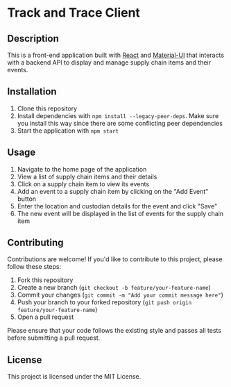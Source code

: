 # Track and Trace Client

## Description

This is a front-end application built with [React](https://reactjs.org/) and [Material-UI](https://material-ui.com/) that interacts with a backend API to display and manage supply chain items and their events.

## Installation

1.  Clone this repository
2.  Install dependencies with `npm install --legacy-peer-deps`. Make sure you install this way since there are some conflicting peer dependencies
3.  Start the application with `npm start`

## Usage

1.  Navigate to the home page of the application
2.  View a list of supply chain items and their details
3.  Click on a supply chain item to view its events
4.  Add an event to a supply chain item by clicking on the "Add Event" button
5.  Enter the location and custodian details for the event and click "Save"
6.  The new event will be displayed in the list of events for the supply chain item

## Contributing

Contributions are welcome! If you'd like to contribute to this project, please follow these steps:

1.  Fork this repository
2.  Create a new branch (`git checkout -b feature/your-feature-name`)
3.  Commit your changes (`git commit -m "Add your commit message here"`)
4.  Push your branch to your forked repository (`git push origin feature/your-feature-name`)
5.  Open a pull request

Please ensure that your code follows the existing style and passes all tests before submitting a pull request.

## License

This project is licensed under the MIT License. 

